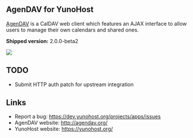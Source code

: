AgenDAV for YunoHost
--------------------

[AgenDAV](http://agendav.org/) is a CalDAV web client which features an
AJAX interface to allow users to manage their own calendars and shared ones.

**Shipped version:** 2.0.0-beta2

![](http://agendav.org/img/screenshots/2.0.0-beta1/001_month_view.png)

## TODO

 * Submit HTTP auth patch for upstream integration

## Links

 * Report a bug: https://dev.yunohost.org/projects/apps/issues
 * AgenDAV website: http://agendav.org/
 * YunoHost website: https://yunohost.org/
